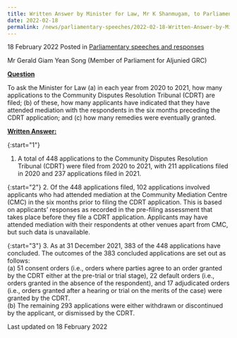 ```yaml
---
title: Written Answer by Minister for Law, Mr K Shanmugam, to Parliamentary Question on Applications to Community Disputes Resolution Tribunal in 2020 and 2021 and their outcomes
date: 2022-02-18
permalink: /news/parliamentary-speeches/2022-02-18-Written-Answer-by-Minister-for-Law-K-Shanmugam-to-PQ-on-Applications-to-Community-Disputes-Resolution-Tribunal-in-2020-and-2021-and-their-outcomes
---
```


18 February 2022 Posted in [Parliamentary speeches and responses](/news/parliamentary-speeches)

Mr Gerald Giam Yean Song (Member of Parliament for Aljunied GRC) 
  
**<b><u>Question</u></b>**  

To ask the Minister for Law (a) in each year from 2020 to 2021, how many applications to the Community Disputes Resolution Tribunal (CDRT) are filed; (b) of these, how many applicants have indicated that they have attended mediation with the respondents in the six months preceding the CDRT application; and (c) how many remedies were eventually granted.

**<b><u>Written Answer:</u></b>**  
 
{:start="1"}
1.	A total of 448 applications to the Community Disputes Resolution Tribunal (CDRT) were filed from 2020 to 2021, with 211 applications filed in 2020 and 237 applications filed in 2021. 

{:start="2"}
2. 	Of the 448 applications filed, 102 applications involved applicants who had attended mediation at the Community Mediation Centre (CMC) in the six months prior to filing the CDRT application. This is based on applicants’ responses as recorded in the pre-filing assessment that takes place before they file a CDRT application. Applicants may have attended mediation with their respondents at other venues apart from CMC, but such data is unavailable. 

{:start="3"}
3.	As at 31 December 2021, 383 of the 448 applications have concluded. The outcomes of the 383 concluded applications are set out as follows:<br> 
    (a)	 51 consent orders (i.e., orders where parties agree to an order granted by the CDRT either at the pre-trial or trial stage), 22 default orders (i.e., orders granted in the absence of the respondent), and 17 adjudicated orders (i.e., orders granted after a hearing or trial on the merits of the case) were granted by the CDRT.<br> 
    (b)	The remaining 293 applications were either withdrawn or discontinued by the applicant, or dismissed by the CDRT.


<p class="right-side-updated">Last updated on 18 February 2022</p>
